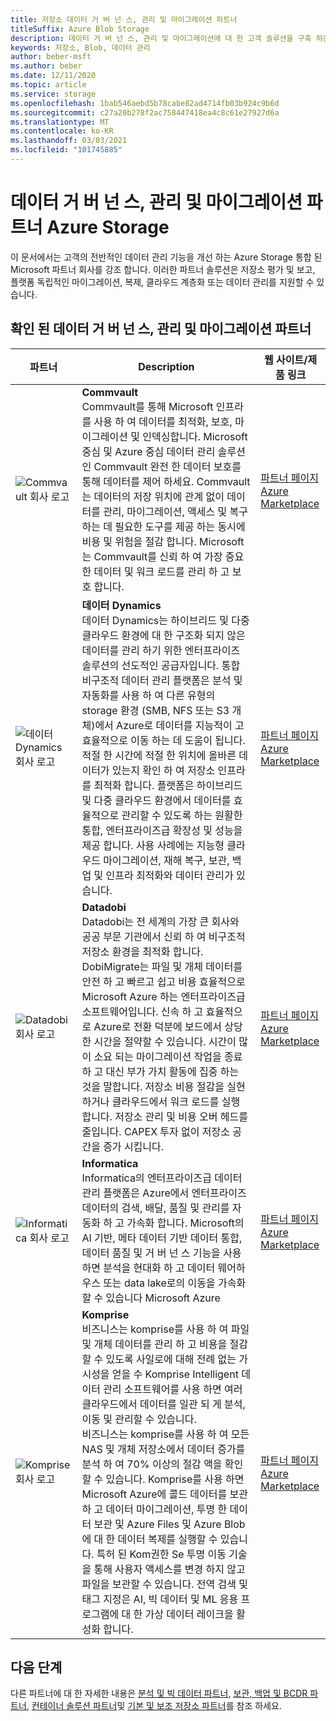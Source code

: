 ```yaml
---
title: 저장소 데이터 거 버 넌 스, 관리 및 마이그레이션 파트너
titleSuffix: Azure Blob Storage
description: 데이터 거 버 넌 스, 관리 및 마이그레이션에 대 한 고객 솔루션을 구축 하는 Microsoft 파트너 목록 Azure Storage
keywords: 저장소, Blob, 데이터 관리
author: beber-msft
ms.author: beber
ms.date: 12/11/2020
ms.topic: article
ms.service: storage
ms.openlocfilehash: 1bab546aebd5b78cabe82ad4714fb03b924c9b6d
ms.sourcegitcommit: c27a20b278f2ac758447418ea4c8c61e27927d6a
ms.translationtype: MT
ms.contentlocale: ko-KR
ms.lasthandoff: 03/03/2021
ms.locfileid: "101745885"
---
```

# <a name="azure-storage-data-governance-management-and-migration-partners"></a>데이터 거 버 넌 스, 관리 및 마이그레이션 파트너 Azure Storage

이 문서에서는 고객의 전반적인 데이터 관리 기능을 개선 하는 Azure Storage 통합 된 Microsoft 파트너 회사를 강조 합니다. 이러한 파트너 솔루션은 저장소 평가 및 보고, 플랫폼 독립적인 마이그레이션, 복제, 클라우드 계층화 또는 데이터 관리를 지원할 수 있습니다.

## <a name="verified-data-governance-management-and-migration-partners"></a>확인 된 데이터 거 버 넌 스, 관리 및 마이그레이션 파트너
| 파트너 | Description | 웹 사이트/제품 링크 |
| ------- | ----------- | -------------------- |
|![Commvault 회사 로고](./media/commvault-logo.jpg) |**Commvault**<br>Commvault를 통해 Microsoft 인프라를 사용 하 여 데이터를 최적화, 보호, 마이그레이션 및 인덱싱합니다. Microsoft 중심 및 Azure 중심 데이터 관리 솔루션인 Commvault 완전 한 데이터 보호를 통해 데이터를 제어 하세요. Commvault는 데이터의 저장 위치에 관계 없이 데이터를 관리, 마이그레이션, 액세스 및 복구 하는 데 필요한 도구를 제공 하는 동시에 비용 및 위험을 절감 합니다. Microsoft는 Commvault를 신뢰 하 여 가장 중요 한 데이터 및 워크 로드를 관리 하 고 보호 합니다. |[파트너 페이지](https://www.commvault.com/complete-data-protection)<br>[Azure Marketplace](https://azuremarketplace.microsoft.com/marketplace/apps/commvault.commvault)|
|![데이터 Dynamics 회사 로고](./media/datadyn-logo.png) |**데이터 Dynamics**<br>데이터 Dynamics는 하이브리드 및 다중 클라우드 환경에 대 한 구조화 되지 않은 데이터를 관리 하기 위한 엔터프라이즈 솔루션의 선도적인 공급자입니다. 통합 비구조적 데이터 관리 플랫폼은 분석 및 자동화를 사용 하 여 다른 유형의 storage 환경 (SMB, NFS 또는 S3 개체)에서 Azure로 데이터를 지능적이 고 효율적으로 이동 하는 데 도움이 됩니다.  적절 한 시간에 적절 한 위치에 올바른 데이터가 있는지 확인 하 여 저장소 인프라를 최적화 합니다. 플랫폼은 하이브리드 및 다중 클라우드 환경에서 데이터를 효율적으로 관리할 수 있도록 하는 원활한 통합, 엔터프라이즈급 확장성 및 성능을 제공 합니다.  사용 사례에는 지능형 클라우드 마이그레이션, 재해 복구, 보관, 백업 및 인프라 최적화와 데이터 관리가 있습니다. |[파트너 페이지](https://www.datadynamicsinc.com/ms-azure-partner/)<br>[Azure Marketplace](https://azuremarketplace.microsoft.com/marketplace/apps/datadynamicsinc1581991927942.vm_2-preview?tab=Overview&flightCodes=18994ad6-20dc-4bdb-ae27-e7ef3263fa9e)|
![Datadobi 회사 로고](./media/datadob-logo.png) |**Datadobi**<br> Datadobi는 전 세계의 가장 큰 회사와 공공 부문 기관에서 신뢰 하 여 비구조적 저장소 환경을 최적화 합니다. DobiMigrate는 파일 및 개체 데이터를 안전 하 고 빠르고 쉽고 비용 효율적으로 Microsoft Azure 하는 엔터프라이즈급 소프트웨어입니다. 신속 하 고 효율적으로 Azure로 전환 덕분에 보드에서 상당한 시간을 절약할 수 있습니다. 시간이 많이 소요 되는 마이그레이션 작업을 종료 하 고 대신 부가 가치 활동에 집중 하는 것을 말합니다. 저장소 비용 절감을 실현 하거나 클라우드에서 워크 로드를 실행 합니다. 저장소 관리 및 비용 오버 헤드를 줄입니다. CAPEX 투자 없이 저장소 공간을 증가 시킵니다.|[파트너 페이지](https://datadobi.com/partners/microsoft/)<br>[Azure Marketplace](https://azuremarketplace.microsoft.com/marketplace/apps/datadobi1602192408529.datadobi-dobimigrate?tab=Overview)|
![Informatica 회사 로고](./media/informatica-logo.png) |**Informatica**<br>Informatica의 엔터프라이즈급 데이터 관리 플랫폼은 Azure에서 엔터프라이즈 데이터의 검색, 배달, 품질 및 관리를 자동화 하 고 가속화 합니다. Microsoft의 AI 기반, 메타 데이터 기반 데이터 통합, 데이터 품질 및 거 버 넌 스 기능을 사용 하면 분석을 현대화 하 고 데이터 웨어하우스 또는 data lake로의 이동을 가속화할 수 있습니다 Microsoft Azure|[파트너 페이지](https://www.informatica.com/azure)<br>[Azure Marketplace](https://azuremarketplace.microsoft.com/marketplace/apps/informatica.annualiics?tab=Overview)|
|![Komprise 회사 로고](./media/komprise-logo.png) |**Komprise**<br>비즈니스는 komprise를 사용 하 여 파일 및 개체 데이터를 관리 하 고 비용을 절감할 수 있도록 사일로에 대해 전례 없는 가시성을 얻을 수 Komprise Intelligent 데이터 관리 소프트웨어를 사용 하면 여러 클라우드에서 데이터를 일관 되 게 분석, 이동 및 관리할 수 있습니다.<br>비즈니스는 komprise를 사용 하 여 모든 NAS 및 개체 저장소에서 데이터 증가를 분석 하 여 70% 이상의 절감 액을 확인할 수 있습니다. Komprise를 사용 하면 Microsoft Azure에 콜드 데이터를 보관 하 고 데이터 마이그레이션, 투명 한 데이터 보관 및 Azure Files 및 Azure Blob에 대 한 데이터 복제를 실행할 수 있습니다. 특허 된 Kom권한 Se 투명 이동 기술을 통해 사용자 액세스를 변경 하지 않고 파일을 보관할 수 있습니다. 전역 검색 및 태그 지정은 AI, 빅 데이터 및 ML 응용 프로그램에 대 한 가상 데이터 레이크을 활성화 합니다. |[파트너 페이지](https://www.komprise.com/partners/microsoft-azure/)<br>[Azure Marketplace](https://azuremarketplace.microsoft.com/marketplace/apps/komprise_inc.intelligent_data_management?tab=Overview) |
## <a name="next-steps"></a>다음 단계
다른 파트너에 대 한 자세한 내용은 [분석 및 빅 데이터 파트너](..\analytics\partner-overview.md), [보관, 백업 및 BCDR 파트너](..\backup-archive-disaster-recovery\partner-overview.md), [컨테이너 솔루션 파트너](..\container-solutions\partner-overview.md)및 [기본 및 보조 저장소 파트너](..\primary-secondary-storage\partner-overview.md)를 참조 하세요.

